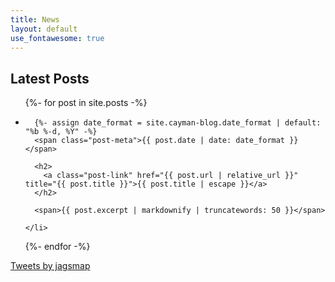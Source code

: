 ```yaml
---
title: News
layout: default
use_fontawesome: true
---
```



<div class="row content-row">
<div class="col-12 col-sm-9">
  <h2>Latest Posts</h2>

  <ul class="post-list">
  {%- for post in site.posts -%}
    <li>

      {%- assign date_format = site.cayman-blog.date_format | default: "%b %-d, %Y" -%}
      <span class="post-meta">{{ post.date | date: date_format }}</span>

      <h2>
        <a class="post-link" href="{{ post.url | relative_url }}" title="{{ post.title }}">{{ post.title | escape }}</a>
      </h2>

      <span>{{ post.excerpt | markdownify | truncatewords: 50 }}</span>

    </li>
  {%- endfor -%}
  </ul>
</div>
<div class="col-12 col-sm-3">
      <a class="twitter-timeline" 
         data-width="350" 
         data-height="500" 
         data-link-color="#E1BB67" 
         href="https://twitter.com/jagsmap?ref_src=twsrc%5Etfw">Tweets by jagsmap</a> 
    <script async src="https://platform.twitter.com/widgets.js" charset="utf-8"></script>
</div>
</div>
